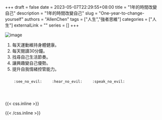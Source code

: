 +++ 
draft = false
date = 2023-05-07T22:29:55+08:00
title = "1年的時間改變自己"
description = "1年的時間改變自己"
slug = "One-year-to-change-yourself"
authors = "AllenChen"
tags = ["人生","強者思維"]
categories = ["人生"]
externalLink = ""
series = []
+++

![image](/images/post/A-rabbit-with-big-blue-eyes-reading-a-book-in-the-Eslite-bookstore-with-Monet-style.jpeg)

1. 每天運動維持身體健康。
2. 每天閱讀30分鐘。
3. 找尋自己生活節奏。
4. 讓興趣變自己優勢。
5. 提升自我情緒控管能力。

<p><span class="nowrap"><span class="emojify">🙈</span> <code>:see_no_evil:</code></span>  <span class="nowrap"><span class="emojify">🙉</span> <code>:hear_no_evil:</code></span>  <span class="nowrap"><span class="emojify">🙊</span> <code>:speak_no_evil:</code></span></p>
<br>
    

{{< css.inline >}}
<style>
.emojify {
	font-family: Apple Color Emoji, Segoe UI Emoji, NotoColorEmoji, Segoe UI Symbol, Android Emoji, EmojiSymbols;
	font-size: 2rem;
	vertical-align: middle;
}
@media screen and (max-width:650px) {
  .nowrap {
    display: block;
    margin: 25px 0;
  }
}
</style>
{{< /css.inline >}}
